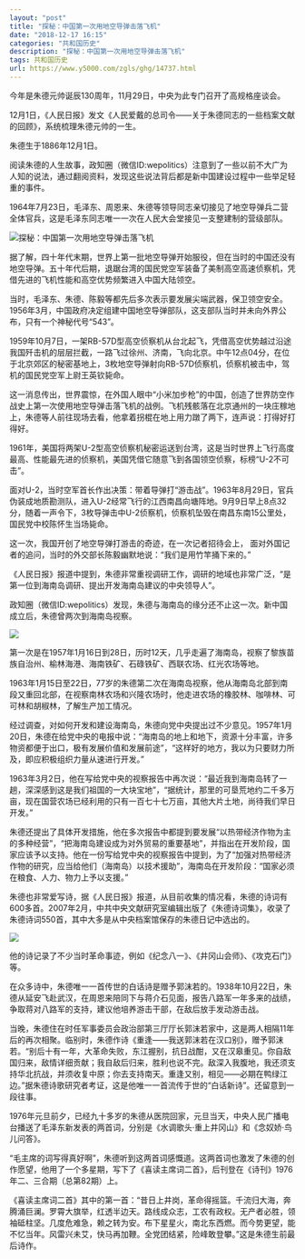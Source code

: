 ```yaml
---
layout: "post"
title: "探秘：中国第一次用地空导弹击落飞机"
date: "2018-12-17 16:15"
categories: "共和国历史"
description: "探秘：中国第一次用地空导弹击落飞机"
tags: 共和国历史
url: https://www.y5000.com/zgls/ghg/14737.html
---
```






今年是朱德元帅诞辰130周年，11月29日，中央为此专门召开了高规格座谈会。

12月1日，《人民日报》发文《人民爱戴的总司令——关于朱德同志的一些档案文献的回顾》，系统梳理朱德元帅的一生。

朱德生于1886年12月1日。

阅读朱德的人生故事，政知圈（微信ID:wepolitics）注意到了一些以前不大广为人知的说法，通过翻阅资料，发现这些说法背后都是新中国建设过程中一些举足轻重的事件。

1964年7月23日，毛泽东、周恩来、朱德等领导同志亲切接见了地空导弹兵二营全体官兵，这是毛泽东同志唯一一次在人民大会堂接见一支整建制的营级部队。

![探秘：中国第一次用地空导弹击落飞机](/uploads/allimg/170223/6-1F223144FTO.JPG)

据了解，四十年代末期，世界上第一批地空导弹开始服役，但在当时的中国还没有地空导弹。五十年代后期，退踞台湾的国民党空军装备了美制高空高速侦察机，凭借先进的飞机性能和高空优势频繁进入中国大陆领空。

当时，毛泽东、朱德、陈毅等都先后多次表示要发展尖端武器，保卫领空安全。1956年3月，中国政府决定组建中国地空导弹部队，这支部队当时并未向外界公布，只有一个神秘代号“543”。

1959年10月7日，一架RB-57D型高空侦察机从台北起飞，凭借高空优势越过沿途我国歼击机的层层拦截，一路飞过徐州、济南，飞向北京。中午12点04分，在位于北京郊区的秘密基地上，3枚地空导弹射向RB-57D侦察机，侦察机被击中，驾机的国民党空军上尉王英钦毙命。

这一消息传出，世界震惊，在外国人眼中“小米加步枪”的中国，创造了世界防空作战史上第一次使用地空导弹击落飞机的战例。飞机残骸落在北京通州的一块庄稼地上，朱德等人前往现场去看，他拿着拐棍在地上用力蹾了两下，连声说：打得好打得好。

1961年，美国将两架U-2型高空侦察机秘密运送到台湾，这是当时世界上飞行高度最高、性能最先进的侦察机，美国凭借它随意飞到各国领空侦察，标榜“U-2不可击”。

面对U-2，当时空军首长作出决策：带着导弹打“游击战”。1963年8月29日，官兵伪装成地质勘测队，进入U-2经常飞行的江西南昌向塘阵地。9月9日早上8点32分，随着一声令下，3枚导弹击中U-2侦察机，侦察机坠毁在南昌东南15公里处，国民党中校陈怀生当场毙命。

这一次，我国开创了地空导弹打游击的奇迹，在一次记者招待会上， 面对外国记者的追问，当时的外交部长陈毅幽默地说：“我们是用竹竿捅下来的。”

《人民日报》报道中提到，朱德非常重视调研工作，调研的地域也非常广泛，“是第一位到海南岛调研、提出开发海南岛建议的中央领导人”。

政知圈（微信ID:wepolitics）发现，朱德与海南岛的缘分还不止这一次。新中国成立后，朱德曾两次到海南岛视察。

![](https://img.y5000.com/uploads/allimg/170223/1449264033-0.jpg)

第一次是在1957年1月16日到28日，历时12天，几乎走遍了海南岛，视察了黎族苗族自治州、榆林海港、海南铁矿、石碌铁矿、西联农场、红光农场等地。

1963年1月15日至22日，77岁的朱德第二次在海南岛视察，他从海南岛北部到南段又重回北部，在视察南林农场和兴隆农场时，他走进农场的橡胶林、咖啡林、可可林和胡椒林，了解生产加工情况。

经过调查，对如何开发和建设海南岛，朱德向党中央提出过不少意见。1957年1月20日，朱德在给党中央的电报中说：“海南岛的地上和地下，资源十分丰富，许多物资都便于出口，极有发展价值和发展前途”，“这样好的地方，我以为只要财力所及，即应积极组织力量从速进行开发。”

1963年3月2日，他在写给党中央的视察报告中再次说：“最近我到海南岛转了一趟，深深感到这是我们祖国的一大块宝地”，“据统计，那里的可垦荒地约二千多万亩，现在国营农场已经利用的只有一百七十七万亩，其他大片土地，尚待我们早日开发。”

朱德还提出了具体开发措施，他在多次报告中都提到要发展“以热带经济作物为主的多种经营”，“把海南岛建设成为对外贸易的重要基地”，并指出在开发阶段，国家应该予以支持。他在一份写给党中央的视察报告中提到，为了“加强对热带经济作物的研究，应当给他们（海南岛）以技术援助”，海南岛在开发阶段：“国家必须在粮食、人力、物力上予以支援。”

朱德也非常爱写诗，据《人民日报》报道，从目前收集的情况看，朱德的诗词有600多首。2007年2月，中共中央文献研究室编辑出版了《朱德诗词集》，收录了朱德诗词550首，其中大多是从中央档案馆保存的朱德日记中选出的。

![](https://img.y5000.com/uploads/allimg/170223/14492A139-1.jpg)

他的诗记录了不少当时革命事迹，例如《纪念八一》、《井冈山会师》、《攻克石门》等。

在众多诗中，朱德唯一一首传世的白话诗是赠予郭沫若的。1938年10月22日，朱德从延安飞赴武汉，在周恩来陪同下与蒋介石见面，报告八路军一年多来的战绩，争取蒋对八路军的支持，建议他培养游击干部，在敌后放手发动游击战。

当晚，朱德住在时任军事委员会政治部第三厅厅长郭沫若家中，这是两人相隔11年后的再次相聚。临别时，朱德作诗《重逢——我送郭沫若在汉口别》，赠予郭沫若。“别后十有一年，大革命失败，东江握别，抗日战酣，又在汉皋重见。你自敌国归来，敌情详细贡献；我自敌后归来，胜利也说不完。敌深入我腹地，我还须支持华北抗战，并须收复中原；你去支持南天。重逢又别，相见——必期在鸭绿江边。”据朱德诗歌研究者考证，这是他唯一一首流传于世的“白话新诗”。还留意到一段往事。

1976年元旦前夕，已经九十多岁的朱德从医院回家，元旦当天，中央人民广播电台播送了毛泽东新发表的两首词，分别是《水调歌头·重上井冈山》和《念奴娇·鸟儿问答》。

“毛主席的词写得真好啊”，朱德听到这两首词感慨道。这两首词也激发了朱德的创作愿望，他用了一个多星期，写下了《喜读主席词二首》，后刊登在《诗刊》1976年二、三合期（总第82期）上。

《喜读主席词二首》其中的第一首：“昔日上井岗，革命得摇篮。千流归大海，奔腾涌巨澜。罗霄大旗举，红透半边天。路线成众志，工农有政权。无产者必胜，领袖砥柱坚。几度危难急，赖之转为安。布下星星火，南北东西燃。而今势更望，能不忆当年。风雷兴未艾，快马再加鞭。全党团结紧，险峰敢登攀。”这是朱德生前最后诗作。
